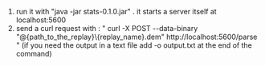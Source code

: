 1. run it with "java -jar stats-0.1.0.jar" . it starts a server itself at localhost:5600
2. send a curl request with :  "  curl -X POST --data-binary "@{path_to_the_replay}\\{replay_name}.dem" http://localhost:5600/parse " 
   (if you need the output in a text file add -o output.txt at the end of the command)
